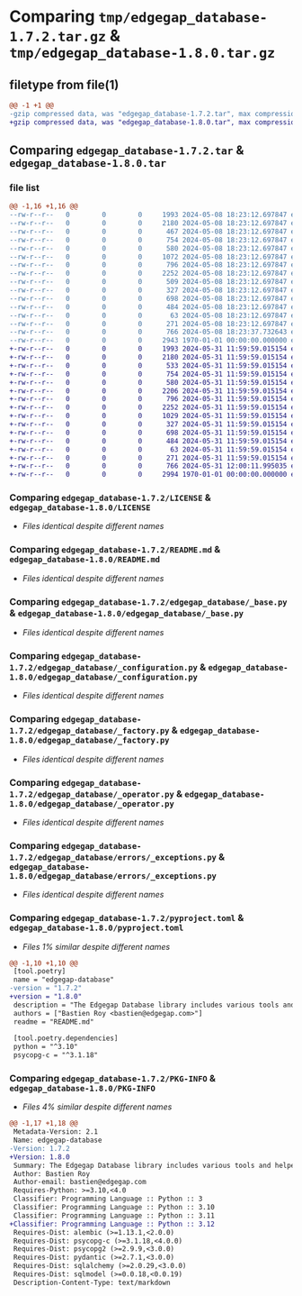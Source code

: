 # Comparing `tmp/edgegap_database-1.7.2.tar.gz` & `tmp/edgegap_database-1.8.0.tar.gz`

## filetype from file(1)

```diff
@@ -1 +1 @@
-gzip compressed data, was "edgegap_database-1.7.2.tar", max compression
+gzip compressed data, was "edgegap_database-1.8.0.tar", max compression
```

## Comparing `edgegap_database-1.7.2.tar` & `edgegap_database-1.8.0.tar`

### file list

```diff
@@ -1,16 +1,16 @@
--rw-r--r--   0        0        0     1993 2024-05-08 18:23:12.697847 edgegap_database-1.7.2/LICENSE
--rw-r--r--   0        0        0     2180 2024-05-08 18:23:12.697847 edgegap_database-1.7.2/README.md
--rw-r--r--   0        0        0      467 2024-05-08 18:23:12.697847 edgegap_database-1.7.2/edgegap_database/__init__.py
--rw-r--r--   0        0        0      754 2024-05-08 18:23:12.697847 edgegap_database-1.7.2/edgegap_database/_base.py
--rw-r--r--   0        0        0      580 2024-05-08 18:23:12.697847 edgegap_database-1.7.2/edgegap_database/_configuration.py
--rw-r--r--   0        0        0     1072 2024-05-08 18:23:12.697847 edgegap_database-1.7.2/edgegap_database/_engine.py
--rw-r--r--   0        0        0      796 2024-05-08 18:23:12.697847 edgegap_database-1.7.2/edgegap_database/_factory.py
--rw-r--r--   0        0        0     2252 2024-05-08 18:23:12.697847 edgegap_database-1.7.2/edgegap_database/_operator.py
--rw-r--r--   0        0        0      509 2024-05-08 18:23:12.697847 edgegap_database-1.7.2/edgegap_database/_session.py
--rw-r--r--   0        0        0      327 2024-05-08 18:23:12.697847 edgegap_database-1.7.2/edgegap_database/errors/__init__.py
--rw-r--r--   0        0        0      698 2024-05-08 18:23:12.697847 edgegap_database-1.7.2/edgegap_database/errors/_exceptions.py
--rw-r--r--   0        0        0      484 2024-05-08 18:23:12.697847 edgegap_database-1.7.2/edgegap_database/errors/_factory.py
--rw-r--r--   0        0        0       63 2024-05-08 18:23:12.697847 edgegap_database-1.7.2/edgegap_database/models/__init__.py
--rw-r--r--   0        0        0      271 2024-05-08 18:23:12.697847 edgegap_database-1.7.2/edgegap_database/models/_sqlite.py
--rw-r--r--   0        0        0      766 2024-05-08 18:23:37.732643 edgegap_database-1.7.2/pyproject.toml
--rw-r--r--   0        0        0     2943 1970-01-01 00:00:00.000000 edgegap_database-1.7.2/PKG-INFO
+-rw-r--r--   0        0        0     1993 2024-05-31 11:59:59.015154 edgegap_database-1.8.0/LICENSE
+-rw-r--r--   0        0        0     2180 2024-05-31 11:59:59.015154 edgegap_database-1.8.0/README.md
+-rw-r--r--   0        0        0      533 2024-05-31 11:59:59.015154 edgegap_database-1.8.0/edgegap_database/__init__.py
+-rw-r--r--   0        0        0      754 2024-05-31 11:59:59.015154 edgegap_database-1.8.0/edgegap_database/_base.py
+-rw-r--r--   0        0        0      580 2024-05-31 11:59:59.015154 edgegap_database-1.8.0/edgegap_database/_configuration.py
+-rw-r--r--   0        0        0     2206 2024-05-31 11:59:59.015154 edgegap_database-1.8.0/edgegap_database/_engine.py
+-rw-r--r--   0        0        0      796 2024-05-31 11:59:59.015154 edgegap_database-1.8.0/edgegap_database/_factory.py
+-rw-r--r--   0        0        0     2252 2024-05-31 11:59:59.015154 edgegap_database-1.8.0/edgegap_database/_operator.py
+-rw-r--r--   0        0        0     1029 2024-05-31 11:59:59.015154 edgegap_database-1.8.0/edgegap_database/_session.py
+-rw-r--r--   0        0        0      327 2024-05-31 11:59:59.015154 edgegap_database-1.8.0/edgegap_database/errors/__init__.py
+-rw-r--r--   0        0        0      698 2024-05-31 11:59:59.015154 edgegap_database-1.8.0/edgegap_database/errors/_exceptions.py
+-rw-r--r--   0        0        0      484 2024-05-31 11:59:59.015154 edgegap_database-1.8.0/edgegap_database/errors/_factory.py
+-rw-r--r--   0        0        0       63 2024-05-31 11:59:59.015154 edgegap_database-1.8.0/edgegap_database/models/__init__.py
+-rw-r--r--   0        0        0      271 2024-05-31 11:59:59.015154 edgegap_database-1.8.0/edgegap_database/models/_sqlite.py
+-rw-r--r--   0        0        0      766 2024-05-31 12:00:11.995035 edgegap_database-1.8.0/pyproject.toml
+-rw-r--r--   0        0        0     2994 1970-01-01 00:00:00.000000 edgegap_database-1.8.0/PKG-INFO
```

### Comparing `edgegap_database-1.7.2/LICENSE` & `edgegap_database-1.8.0/LICENSE`

 * *Files identical despite different names*

### Comparing `edgegap_database-1.7.2/README.md` & `edgegap_database-1.8.0/README.md`

 * *Files identical despite different names*

### Comparing `edgegap_database-1.7.2/edgegap_database/_base.py` & `edgegap_database-1.8.0/edgegap_database/_base.py`

 * *Files identical despite different names*

### Comparing `edgegap_database-1.7.2/edgegap_database/_configuration.py` & `edgegap_database-1.8.0/edgegap_database/_configuration.py`

 * *Files identical despite different names*

### Comparing `edgegap_database-1.7.2/edgegap_database/_factory.py` & `edgegap_database-1.8.0/edgegap_database/_factory.py`

 * *Files identical despite different names*

### Comparing `edgegap_database-1.7.2/edgegap_database/_operator.py` & `edgegap_database-1.8.0/edgegap_database/_operator.py`

 * *Files identical despite different names*

### Comparing `edgegap_database-1.7.2/edgegap_database/errors/_exceptions.py` & `edgegap_database-1.8.0/edgegap_database/errors/_exceptions.py`

 * *Files identical despite different names*

### Comparing `edgegap_database-1.7.2/pyproject.toml` & `edgegap_database-1.8.0/pyproject.toml`

 * *Files 1% similar despite different names*

```diff
@@ -1,10 +1,10 @@
 [tool.poetry]
 name = "edgegap-database"
-version = "1.7.2"
+version = "1.8.0"
 description = "The Edgegap Database library includes various tools and helpers for interacting with Database and Migrations. It is designed for use within the Edgegap organization."
 authors = ["Bastien Roy <bastien@edgegap.com>"]
 readme = "README.md"
 
 [tool.poetry.dependencies]
 python = "^3.10"
 psycopg-c = "^3.1.18"
```

### Comparing `edgegap_database-1.7.2/PKG-INFO` & `edgegap_database-1.8.0/PKG-INFO`

 * *Files 4% similar despite different names*

```diff
@@ -1,17 +1,18 @@
 Metadata-Version: 2.1
 Name: edgegap-database
-Version: 1.7.2
+Version: 1.8.0
 Summary: The Edgegap Database library includes various tools and helpers for interacting with Database and Migrations. It is designed for use within the Edgegap organization.
 Author: Bastien Roy
 Author-email: bastien@edgegap.com
 Requires-Python: >=3.10,<4.0
 Classifier: Programming Language :: Python :: 3
 Classifier: Programming Language :: Python :: 3.10
 Classifier: Programming Language :: Python :: 3.11
+Classifier: Programming Language :: Python :: 3.12
 Requires-Dist: alembic (>=1.13.1,<2.0.0)
 Requires-Dist: psycopg-c (>=3.1.18,<4.0.0)
 Requires-Dist: psycopg2 (>=2.9.9,<3.0.0)
 Requires-Dist: pydantic (>=2.7.1,<3.0.0)
 Requires-Dist: sqlalchemy (>=2.0.29,<3.0.0)
 Requires-Dist: sqlmodel (>=0.0.18,<0.0.19)
 Description-Content-Type: text/markdown
```

